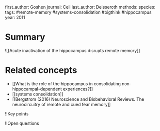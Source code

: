 first_author: Goshen
journal: Cell
last_author: Deisseroth
methods: 
species: 
tags: #remote-memory #systems-consolidation #bigthink #hippocampus
year: 2011

# Summary
![[Acute inactivation of the hippocampus disrupts remote memory]]


# Related concepts
* [[What is the role of the hippocampus in consolidating non-hippocampal-dependent experiences?]]
* [[systems consolidation]]
* [[Bergstrom (2016) Neuroscience and Biobehavioral Reviews. The neurocircuitry of remote and cued fear memory]]

!!Key points

!!Open questions